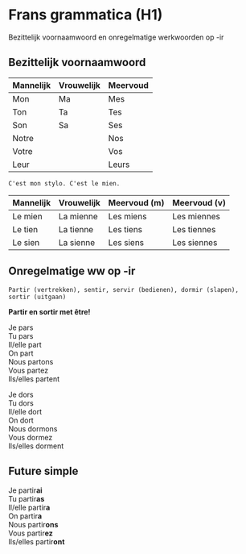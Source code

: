 # Frans grammatica (H1)

Bezittelijk voornaamwoord en onregelmatige werkwoorden op -ir

## Bezittelijk voornaamwoord

| Mannelijk  | Vrouwelijk | Meervoud |
| ------------- | ------------- | ------------- |
| Mon  | Ma  | Mes |
| Ton  | Ta  | Tes |
| Son  | Sa  | Ses |
| Notre | | Nos |
| Votre | | Vos |
| Leur | | Leurs |

```
C'est mon stylo. C'est le mien.
```

| Mannelijk  | Vrouwelijk | Meervoud (m) | Meervoud (v) |
| ------------- | ------------- | ------------- | ------------- |
| Le mien  | La mienne  | Les miens | Les miennes |
| Le tien  | La tienne  | Les tiens | Les tiennes |
| Le sien  | La sienne  | Les siens | Les siennes |


## Onregelmatige ww op -ir

```
Partir (vertrekken), sentir, servir (bedienen), dormir (slapen), sortir (uitgaan)
```

**Partir en sortir met être!**

Je pars  
Tu pars  
Il/elle part  
On part  
Nous partons  
Vous partez  
Ils/elles partent  

Je dors  
Tu dors  
Il/elle dort  
On dort  
Nous dormons  
Vous dormez  
Ils/elles dorment

## Future simple

Je partir**ai**  
Tu partir**as**  
Il/elle partir**a**  
On partir**a**  
Nous partir**ons**  
Vous partir**ez**  
Ils/elles partir**ont**